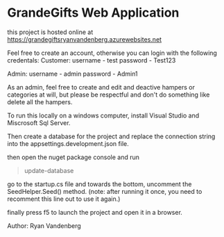 # GrandeGifts Web Application

this project is hosted online at https://grandegiftsryanvandenberg.azurewebsites.net

Feel free to create an account, otherwise you can login with the following credentals:
Customer:
username - test
password - Test123

Admin:
username - admin
password - Admin1

As an admin, feel free to create and edit and deactive hampers or categories at will, but please be respectful and don't do something like delete all the hampers. 

To run this locally on a windows computer, install Visual Studio and Miscrosoft Sql Server. 

Then create a database for the project and replace the connection string into the appsettings.development.json file.

then open the nuget package console and run
> update-database

go to the startup.cs file and towards the bottom, uncomment the SeedHelper.Seed() method. (note: after running it once, you need to recomment this line out to use it again.)

finally press f5 to launch the project and open it in a browser. 

Author: Ryan Vandenberg
